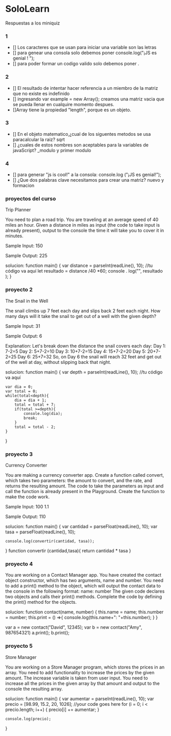 # SoloLearn 
Respuestas a los miniquiz
### 1
* [] Los caracteres que se usan para iniciar una variable son las  letras
* [] para genear una consola solo debemos poner console.log("¡JS es genial ! ");
* [] para poder formar un codigo valido solo debemos poner <script>, nombre "james"; console.log (nombre); al final el </script>.

### 2
* [] El resultado de intentar hacer referencia a un miembro de la matriz que no existe es indefinido 
* [] ingresando var example = new Array(); creamos una matriz vacia que se pueda llenar en cualquire momento despues.
* []Array tiene la propiedad "length", porque es un objeto. 

### 3
* [] En el objeto matematico,¿cual de los siguentes metodos se usa paracalcular la raiz? sqrt
* [] ¿cuales de estos nombres son aceptables para la variables de javaScript? _modulo y primer modulo


### 4
* [] para generar "js is cool!" a la consola: console.log ("¡JS es genial!");
* [] ¿Que dos palabras clave necesitamos para crear una matriz? nuevo y formacion


### proyectos del curso
Trip Planner


You need to plan a road trip. You are traveling at an average speed of 40 miles an hour.
Given a distance in miles as input (the code to take input is already present), output to the console the time it will take you to cover it in minutes.

Sample Input:
150

Sample Output:
225

solucion: function main() {
    var distance = parseInt(readLine(), 10);
    //tu código va aquí
    let resultado = distance /40 *60;
    console . log("", resultado );
}

### proyecto 2
The Snail in the Well


The snail climbs up 7 feet each day and slips back 2 feet each night.
How many days will it take the snail to get out of a well with the given depth?

Sample Input:
31

Sample Output:
6

Explanation: Let's break down the distance the snail covers each day:
Day 1: 7-2=5
Day 2: 5+7-2=10
Day 3: 10+7-2=15
Day 4: 15+7-2=20
Day 5: 20+7-2=25
Day 6: 25+7=32
So, on Day 6 the snail will reach 32 feet and get out of the well at day, without slipping back that night.

solucion:
function main() {
    var depth = parseInt(readLine(), 10);
    //tu código va aquí
    
    var dia = 0;
    var total = 0;
    while(total<depth){
        dia = dia + 1;
        total = total + 7;
        if(total >=depth){
            console.log(dia);
            break;
        }
        total = total - 2;
    }
}

### proyecto 3
Currency Converter


You are making a currency converter app.
Create a function called convert, which takes two parameters: the amount to convert, and the rate, and returns the resulting amount.
The code to take the parameters as input and call the function is already present in the Playground.
Create the function to make the code work.

Sample Input:
100
1.1

Sample Output:
110


solucion:
function main() {
    var cantidad = parseFloat(readLine(), 10);
    var tasa = parseFloat(readLine(), 10);
    
    console.log(convertir(cantidad, tasa));
}
function convertir (cantidad,tasa){
	return cantidad * tasa 
}

### proyecto 4
You are working on a Contact Manager app.
You have created the contact object constructor, which has two arguments, name and number.
You need to add a print() method to the object, which will output the contact data to the console in the following format: name: number
The given code declares two objects and calls their print() methods. Complete the code by defining the print() method for the objects.

solucion:
function contact(name, number) {
    this.name = name;
    this.number = number;
    this.print = () =>{
    console.log(this.name+": "+this.number);
  }
}

var a = new contact("David", 12345);
var b = new contact("Amy", 987654321)
a.print();
b.print();


### proyecto 5
Store Manager


You are working on a Store Manager program, which stores the prices in an array.
You need to add functionality to increase the prices by the given amount.
The increase variable is taken from user input. You need to increase all the prices in the given array by that amount and output to the console the resulting array.


solucion:
function main() {
    var aumentar = parseInt(readLine(), 10);
    var precio = [98.99, 15.2, 20, 1026];
    //your code goes here
    for (i = 0; i < precio.length; i++) {
        precio[i] += aumentar;
    }

    console.log(precio);
}